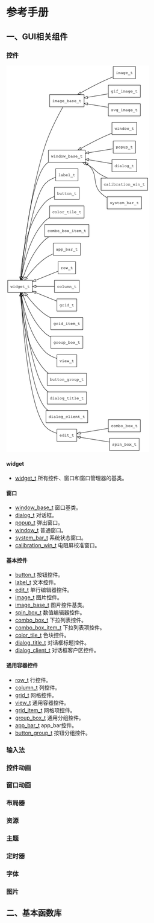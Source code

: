 # 参考手册

## 一、GUI相关组件

### 控件

![widget\_overview](images/widget_overview.png)

#### widget

* [widget\_t](manual/widget_t.md) 所有控件、窗口和窗口管理器的基类。

#### 窗口
* [window\_base\_t](manual/window_base_t.md) 窗口基类。
* [dialog\_t](manual/dialog_t.md) 对话框。
* [popup\_t](manual/popup_t.md) 弹出窗口。
* [window\_t](manual/window_t.md) 普通窗口。
* [system\_bar\_t](manual/system_bar_t.md) 系统状态窗口。
* [calibration\_win\_t](manual/calibration_win_t.md) 电阻屏校准窗口。

#### 基本控件
* [button\_t](manual/button_t.md) 按钮控件。
* [label\_t](manual/label_t.md) 文本控件。
* [edit\_t](manual/edit_t.md) 单行编辑器控件。
* [image\_t](manual/image_t.md) 图片控件。
* [image\_base\_t](manual/image_base_t.md) 图片控件基类。
* [spin\_box\_t](manual/spin_box_t.md) 数值编辑器控件。
* [combo\_box\_t](manual/combo_box_t.md) 下拉列表控件。
* [combo\_box\_item\_t](manual/combo_box_item_t.md) 下拉列表项控件。
* [color\_tile\_t](manual/color_tile_t.md) 色块控件。
* [dialog\_title\_t](manual/dialog_title_t.md) 对话框标题控件。
* [dialog\_client\_t](manual/dialog_client_t.md) 对话框客户区控件。

#### 通用容器控件
* [row\_t](manual/row_t.md) 行控件。
* [column\_t](manual/column_t.md) 列控件。
* [grid\_t](manual/grid_t.md) 网格控件。
* [view\_t](manual/view_t.md) 通用容器控件。
* [grid\_item\_t](manual/grid_item_t.md) 网格项控件。
* [group\_box\_t](manual/group_box_t.md) 通用分组控件。
* [app\_bar\_t](manual/app_bar_t.md) app\_bar控件。
* [button\_group\_t](manual/button_group_t.md) 按钮分组控件。

### 输入法

### 控件动画

### 窗口动画

### 布局器

### 资源

### 主题

### 定时器

### 字体

### 图片

## 二、基本函数库

